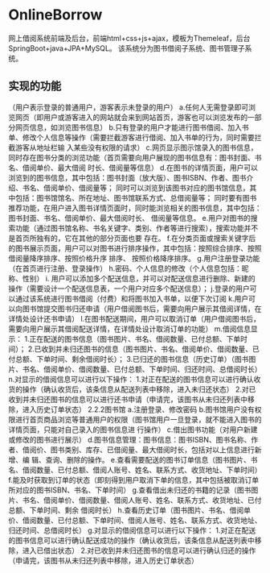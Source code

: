 # OnlineBorrow
网上借阅系统前端及后台，前端html+css+js+ajax，模板为Themeleaf，后台SpringBoot+java+JPA+MySQL。
该系统分为图书借阅子系统、图书管理子系统。

## 实现的功能
（用户表示登录的普通用户，游客表示未登录的用户）
 a.任何人无需登录即可浏览网页（即用户或游客进入的网站就会来到网站首页，游客也可以浏览发布的一部分网页信息，如浏览图书信息）
 b.只有登录的用户才能进行图书借阅、加入书单、修改个人信息等操作（需要拦截游客进行借阅、加入书单的行为，同时需要拦截游客从地址栏输	入某些没有权限的请求）
 c.网页显示图示馆录入的图书信息，同时存在图书分类的浏览功能（首页需要向用户展现的图书信息有：图书封面、书名、借阅单价、最大借阅	时长、借阅量等信息）
d.在图书的详情页面，用户可以浏览到的图书信息，其中包括：图书封面（放大版）、图书ISBN、作者、图书介绍、书名、借阅单价、借阅量等；
同时可以浏览到该图书对应的图书馆信息，其中包括：图书馆馆名、所在地址、图书馆联系方式、总借阅量等；
同时要有图书推荐功能，在用户进入图书详情页面时，同时能浏览相关的图书信息，其中包括：图书封面、书名、借阅单价、最大借阅时长、	借阅量等信息。
e.用户对图书的搜索功能（通过图书馆名称、书名关键字、类别、作者等进行搜索），搜索功能并不是首页所独有的，它在其他的部分页面也要	存在。
f.在分类页面或搜索关键字后的图书展示页面，用户可以对图书进行排序操作，其中包括：按照综合排序、按照借阅量降序排序、按照价格升序	排序、	按照价格降序排序。
g.用户注册登录功能（在首页进行注册、登录操作）
h.密码、个人信息的修改（个人信息包括：昵称、性别）
i. 用户可以添加多个配送信息，并可以对配送信息进行删除、新建的操作（需要设计一个配送信息表，一个用户对应多个配送信息）；
j.登录的用户可以通过该系统进行图书借阅（付费）和将图书加入书单，以便下次订阅
k.用户可以向图书馆提交图书归还申请（用户借阅图书后，需要向用户展示其借阅详情，在详情处设计还书申请）
l.在图书配送期间，用户可以取消订单（用户借阅图书后，需要向用户展示其借阅配送详情，在详情处设计取消订单的功能）
m.借阅信息显示：
1.正在配送的图书信息（图书图片、书名、借阅数量、已付总额、下单时间）；
2.已收到并未归还图书的信息（图书图片、书名、借阅单价、借阅数量、已付总额、下单时间、剩余借阅时长）；
3.已归还的图书信息（历史订单）（图书图片、书名、借阅单价、借阅数量、已付总额、下单时间、归还时间、总借阅时长）
n.对显示的借阅信息可以进行以下操作：
1.对正在配送的图书信息可以进行确认收货的操作（确认收货后，该条信息从配送列表中移除，进入未归还状态）
2.对已收到并未归还图书的信息可以进行还书申请（申请完，该图书从未归还列表中移除，进入历史订单状态）
2.2.2图书馆
a.注册登录、修改密码
b.图书馆用户没有权限进行首页商品浏览等普通用户的权限（图书馆用户一旦登录，就不能进入图书的详情页面，只能对自己录入的图书信息进			行操作）
c.借出图书功能（对用户新建或修改的图书进行展示）
d.图书信息管理：图书信息：图书ISBN、图书名称、作者、借阅价、图书类别、库存、已借阅量、最大借阅时长，包括对以上信息进行新增、编			辑、查询、删除的操作。
e.查看需要配送的图书订单信息（图书图片、书名、借阅数量、已付总额、借阅人账号、姓名、联系方式、收货地址、下单时间）
f.能及时获取到订单的状态（即刻得到用户取消下单的信息，其中包括被取消订单所对应的图书ISBN、书名、下单时间）
g.查看借出未归还的书籍的记录（图书图片、书名、借阅单价、借阅数量、借阅人账号、姓名、联系方式、收货地址、已付总额、下单时间、剩余			借阅时长）
h.查看历史订单（图书图片、书名、借阅单价、借阅数量、已付总额、下单时间、借阅人账号、姓名、联系方式、收货地址、归还时间、总借阅时长）
g.对显示的借阅信息可以进行以下操作：
1.对正在配送的图书信息可以进行确认配送成功的操作（确认收货后，该条信息从配送列表中移除，进入已借出状态）
2.对已收到并未归还图书的信息可以进行确认归还的操作（申请完，该图书从未归还列表中移除，进入历史订单状态）


